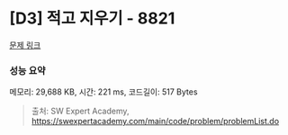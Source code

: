 # [D3] 적고 지우기 - 8821 

[문제 링크](https://swexpertacademy.com/main/code/problem/problemDetail.do?contestProbId=AW37UDPKCgQDFATy) 

### 성능 요약

메모리: 29,688 KB, 시간: 221 ms, 코드길이: 517 Bytes



> 출처: SW Expert Academy, https://swexpertacademy.com/main/code/problem/problemList.do
